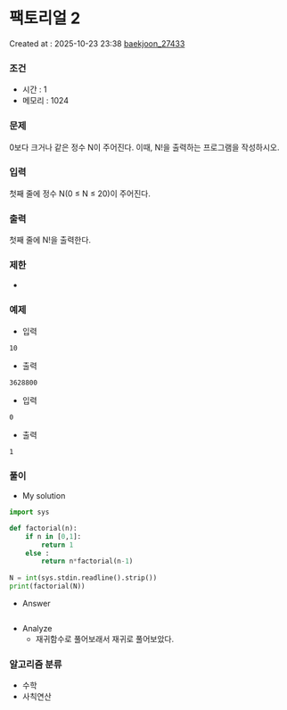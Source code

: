  # 팩토리얼 2
Created at : 2025-10-23 23:38
[baekjoon_27433](https://www.acmicpc.net/problem/27433)
### 조건
- 시간 : 1
- 메모리 : 1024
### 문제
0보다 크거나 같은 정수 N이 주어진다. 이때, N!을 출력하는 프로그램을 작성하시오.
### 입력
첫째 줄에 정수 N(0 ≤ N ≤ 20)이 주어진다.
### 출력
첫째 줄에 N!을 출력한다.
### 제한
- 
### 예제
- 입력
```
10
```
- 출력
```
3628800
``` 
- 입력
```
0
```
- 출력
```
1
``` 

### 풀이
- My solution
```python
import sys

def factorial(n):
    if n in [0,1]:
        return 1
    else :
        return n*factorial(n-1)
    
N = int(sys.stdin.readline().strip())
print(factorial(N))
```

- Answer
```python

```

- Analyze
	- 재귀함수로 풀어보래서 재귀로 풀어보았다.
### 알고리즘 분류
- 수학
- 사칙연산